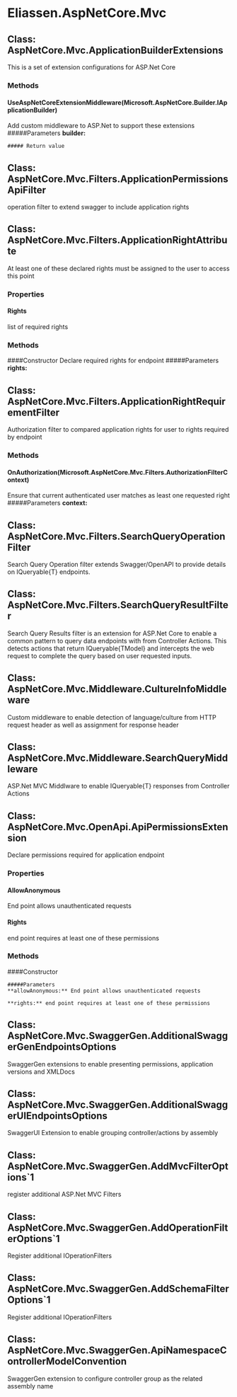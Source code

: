﻿# Eliassen.AspNetCore.Mvc


## Class: AspNetCore.Mvc.ApplicationBuilderExtensions
This is a set of extension configurations for ASP.Net Core
### Methods


#### UseAspNetCoreExtensionMiddleware(Microsoft.AspNetCore.Builder.IApplicationBuilder)
Add custom middleware to ASP.Net to support these extensions
    #####Parameters
    **builder:** 

    ##### Return value
    

## Class: AspNetCore.Mvc.Filters.ApplicationPermissionsApiFilter
operation filter to extend swagger to include application rights

## Class: AspNetCore.Mvc.Filters.ApplicationRightAttribute
At least one of these declared rights must be assigned to the user to access this point
### Properties

#### Rights
list of required rights
### Methods


####Constructor
Declare required rights for endpoint
    #####Parameters
    **rights:** 


## Class: AspNetCore.Mvc.Filters.ApplicationRightRequirementFilter
Authorization filter to compared application rights for user to rights required by endpoint
### Methods


#### OnAuthorization(Microsoft.AspNetCore.Mvc.Filters.AuthorizationFilterContext)
Ensure that current authenticated user matches as least one requested right
    #####Parameters
    **context:** 


## Class: AspNetCore.Mvc.Filters.SearchQueryOperationFilter
Search Query Operation filter extends Swagger/OpenAPI to provide details on IQueryable{T} endpoints.

## Class: AspNetCore.Mvc.Filters.SearchQueryResultFilter
Search Query Results filter is an extension for ASP.Net Core to enable a common pattern to query data endpoints with from Controller Actions. This detects actions that return IQueryable{TModel} and intercepts the web request to complete the query based on user requested inputs.

## Class: AspNetCore.Mvc.Middleware.CultureInfoMiddleware
Custom middleware to enable detection of language/culture from HTTP request header as well as assignment for response header

## Class: AspNetCore.Mvc.Middleware.SearchQueryMiddleware
ASP.Net MVC Middlware to enable IQueryable{T} responses from Controller Actions

## Class: AspNetCore.Mvc.OpenApi.ApiPermissionsExtension
Declare permissions required for application endpoint
### Properties

#### AllowAnonymous
End point allows unauthenticated requests
#### Rights
end point requires at least one of these permissions
### Methods


####Constructor

    #####Parameters
    **allowAnonymous:** End point allows unauthenticated requests

    **rights:** end point requires at least one of these permissions


## Class: AspNetCore.Mvc.SwaggerGen.AdditionalSwaggerGenEndpointsOptions
SwaggerGen extensions to enable presenting permissions, application versions and XMLDocs

## Class: AspNetCore.Mvc.SwaggerGen.AdditionalSwaggerUIEndpointsOptions
SwaggerUI Extension to enable grouping controller/actions by assembly

## Class: AspNetCore.Mvc.SwaggerGen.AddMvcFilterOptions`1
register additional ASP.Net MVC Filters

## Class: AspNetCore.Mvc.SwaggerGen.AddOperationFilterOptions`1
Register additional IOperationFilters

## Class: AspNetCore.Mvc.SwaggerGen.AddSchemaFilterOptions`1
Register additional IOperationFilters

## Class: AspNetCore.Mvc.SwaggerGen.ApiNamespaceControllerModelConvention
SwaggerGen extension to configure controller group as the related assembly name